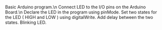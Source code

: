 Basic Arduino program.\n
Connect LED to the I/O pins on the Arduino Board.\n
Declare the LED in the program using pinMode.
Set two states for the LED ( HIGH and LOW ) using digitalWrite.
Add delay between the two states.
Blinking LED.
